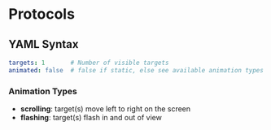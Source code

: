 # Protocols

## YAML Syntax

```yaml
targets: 1       # Number of visible targets
animated: false  # false if static, else see available animation types
```

### Animation Types

- **scrolling**: target(s) move left to right on the screen  
- **flashing**: target(s) flash in and out of view